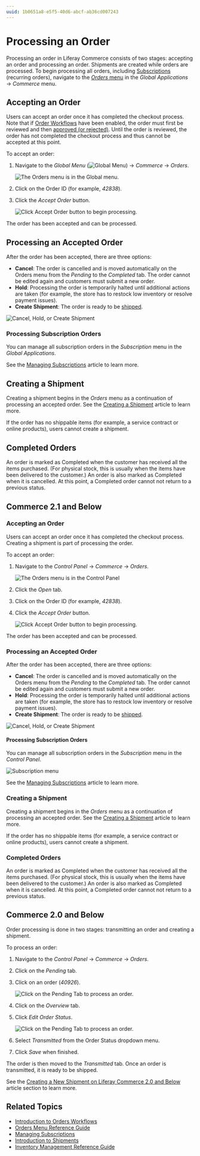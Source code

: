 ```yaml
---
uuid: 1b0651a8-e5f5-40d6-abcf-ab36cd007243
---
```

# Processing an Order

Processing an order in Liferay Commerce consists of two stages: accepting an order and processing an order. Shipments are created while orders are processed. To begin processing all orders, including [Subscriptions](../subscriptions/managing-subscriptions.md) (recurring orders), navigate to the [_Orders_ menu](./orders-menu-reference-guide.md) in the _Global Applications_ &rarr; _Commerce_ menu.

## Accepting an Order

Users can accept an order once it has completed the checkout process. Note that if [Order Workflows](../order-workflows/enabling-or-disabling-order-workflows.md) have been enabled, the order must first be reviewed and then [approved (or rejected)](../order-workflows/approving-or-rejecting-orders-in-order-workflows.md). Until the order is reviewed, the order has not completed the checkout process and thus cannot be accepted at this point.

To accept an order:

1. Navigate to the _Global Menu_ (![Global Menu](../../images/icon-applications-menu.png)) &rarr; _Commerce_ &rarr; _Orders_.

    ![The Orders menu is in the Global menu.](./processing-an-order/images/07.png)

1. Click on the Order ID (for example, _42838_).
1. Click the _Accept Order_ button.

    ![Click Accept Order button to begin processing.](./processing-an-order/images/02.png)

The order has been accepted and can be processed.

## Processing an Accepted Order

After the order has been accepted, there are three options:

* **Cancel**: The order is cancelled and is moved automatically on the Orders menu from the _Pending_ to the _Completed_ tab. The order cannot be edited again and customers must submit a new order.
* **Hold**: Processing the order is temporarily halted until additional actions are taken (for example, the store has to restock low inventory or resolve payment issues).
* **Create Shipment**: The order is ready to be [shipped](../shipments/introduction-to-shipments.md).

![Cancel, Hold, or Create Shipment](./processing-an-order/images/04.png)

### Processing Subscription Orders

You can manage all subscription orders in the _Subscription_ menu in the _Global Applications_.

See the [Managing Subscriptions](../subscriptions/managing-subscriptions.md) article to learn more.

## Creating a Shipment

Creating a shipment begins in the _Orders_ menu as a continuation of processing an accepted order. See the [Creating a Shipment](../shipments/creating-a-shipment.md) article to learn more.

If the order has no shippable items (for example, a service contract or online products), users cannot create a shipment.

## Completed Orders

An order is marked as Completed when the customer has received all the items purchased. (For physical stock, this is usually when the items have been delivered to the customer.) An order is also marked as Completed when it is cancelled. At this point, a Completed order cannot not return to a previous status.

## Commerce 2.1 and Below

### Accepting an Order

Users can accept an order once it has completed the checkout process. Creating a shipment is part of processing the order.

To accept an order:

1. Navigate to the _Control Panel_ &rarr; _Commerce_ &rarr; _Orders_.

    ![The Orders menu is in the Control Panel](./processing-an-order/images/01.png)

1. Click the _Open_ tab.
1. Click on the Order ID (for example, _42838_).
1. Click the _Accept Order_ button.

    ![Click Accept Order button to begin processing.](./processing-an-order/images/02.png)

The order has been accepted and can be processed.

### Processing an Accepted Order

After the order has been accepted, there are three options:

* **Cancel**: The order is cancelled and is moved automatically on the Orders menu from the _Pending_ to the _Completed_ tab. The order cannot be edited again and customers must submit a new order.
* **Hold**: Processing the order is temporarily halted until additional actions are taken (for example, the store has to restock low inventory or resolve payment issues).
* **Create Shipment**: The order is ready to be [shipped](../shipments/introduction-to-shipments.md).

![Cancel, Hold, or Create Shipment](./processing-an-order/images/04.png)

#### Processing Subscription Orders

You can manage all subscription orders in the _Subscription_ menu in the _Control Panel_.

![Subscription menu](./processing-an-order/images/03.png)

See the [Managing Subscriptions](../subscriptions/managing-subscriptions.md) article to learn more.

### Creating a Shipment

Creating a shipment begins in the _Orders_ menu as a continuation of processing an accepted order. See the [Creating a Shipment](../shipments/creating-a-shipment.md) article to learn more.

If the order has no shippable items (for example, a service contract or online products), users cannot create a shipment.

### Completed Orders

An order is marked as Completed when the customer has received all the items purchased. (For physical stock, this is usually when the items have been delivered to the customer.) An order is also marked as Completed when it is cancelled. At this point, a Completed order cannot not return to a previous status.

## Commerce 2.0 and Below

Order processing is done in two stages: transmitting an order and creating a shipment.

To process an order:

1. Navigate to the _Control Panel_ &rarr; _Commerce_ &rarr; _Orders_.
1. Click on the _Pending_ tab.
1. Click on an order (_40926_).

    ![Click on the Pending Tab to process an order.](./processing-an-order/images/05.png)

1. Click on the _Overview_ tab.
1. Click _Edit Order Status_.

     ![Click on the Pending Tab to process an order.](./processing-an-order/images/06.png)

1. Select _Transmitted_ from the Order Status dropdown menu.
1. Click _Save_ when finished.

The order is then moved to the _Transmitted_ tab. Once an order is transmitted, it is ready to be shipped.

See the [Creating a New Shipment on Liferay Commerce 2.0 and Below](../shipments/creating-a-shipment.md#creating-a-new-shipment-on-liferay-commerce-2-0-and-below) article section to learn more.

## Related Topics

* [Introduction to Orders Workflows](../order-workflows/introduction-to-order-workflows.md)
* [Orders Menu Reference Guide](./orders-menu-reference-guide.md)
* [Managing Subscriptions](../subscriptions/managing-subscriptions.md)
* [Introduction to Shipments](../shipments/introduction-to-shipments.md)
* [Inventory Management Reference Guide](../../inventory-management/inventory-management-reference-guide.md)
